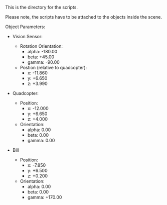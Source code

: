 This is the directory for the scripts. 

Please note, the scripts have to be attached to the objects inside the scene.


Object Parameters:
- Vision Sensor: 
    - Rotation Orientation:
        - alpha: -180.00
        - beta: +45.00
        - gamma: -90.00
    - Postion (relative to quadcopter):
        - x: -11.860     
        - y: +6.650
        - z: +3.990

- Quadcopter:
    - Position:
        - x: -12.000
        - y: +6.650
        - z: +4.000
    - Orientation:
        - alpha: 0.00
        - beta: 0.00
        - gamma: 0.00

- Bill
    - Position:
        - x: -7.850
        - y: +6.500 
        - z: +0.200
    - Orientation:
        - alpha: 0.00
        - beta: 0.00
        - gamma: +170.00